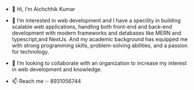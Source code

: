 - 👋 Hi, I’m Aichchhik Kumar
- 👀 I’m interested in web development and I have a specility in building scalable web 
      applications, handling both front-end and back-end development with modern frameworks and 
      databases like MERN and typescript,and NextJs. And my academic background has equipped me 
      with strong programming skills, problem-solving abilities, and a passion for technology.

- 💞️ I’m looking to collaborate with an organization to increase my interest in web development and knowledge.
- 📫 Reach me :- 8931056744 

<!---
Ak-Yadav3122/Ak-Yadav3122 is a ✨ special ✨ repository because its `README.md` (this file) appears on your GitHub profile.
You can click the Preview link to take a look at your changes.
--->
